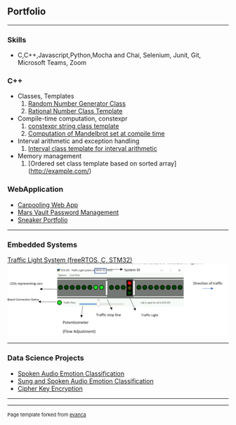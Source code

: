## Portfolio

---
### Skills
  - C,C++,Javascript,Python,Mocha and Chai, Selenium, Junit, Git, Microsoft Teams, Zoom


### C++ 
  - Classes, Templates 
    1. [Random Number Generator Class](http://example.com/)
    2. [Rational Number Class Template](http://example.com/)
  - Compile-time computation, constexpr 
    1. [constexpr string class template ](http://example.com/)
    2. [Computation of Mandelbrot set at compile time](http://example.com/)
  - Interval arithmetic and exception handling
    1. [Interval class template for interval arithmetic](http://example.com/)
  - Memory management 
    1. [Ordered set class template based on sorted array]  (http://example.com/)

### WebApplication

- [Carpooling Web App](https://carpoolcanada.herokuapp.com/)
- [Mars Vault Password Management](http://example.com/)
- [Sneaker Portfolio](http://example.com/)

---


### Embedded Systems

[Traffic Light System (freeRTOS, C, STM32)](/sample_page)
<img src="images/traffic_light_interface.png?raw=true"/>

---


### Data Science Projects

- [Spoken Audio Emotion Classification](http://example.com/)
- [Sung and Spoken Audio Emotion Classification](/spokenandsung_audio_classification)
- [Cipher Key Encryption](http://example.com/)


---






---
<p style="font-size:11px">Page template forked from <a href="https://github.com/evanca/quick-portfolio">evanca</a></p>
<!-- Remove above link if you don't want to attibute -->
